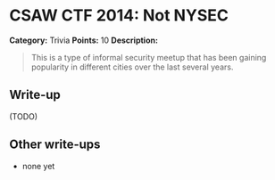 # CSAW CTF 2014: Not NYSEC

**Category:** Trivia
**Points:** 10
**Description:**

> This is a type of informal security meetup that has been gaining popularity in different cities over the last several years.

## Write-up

(TODO)

## Other write-ups

* none yet
